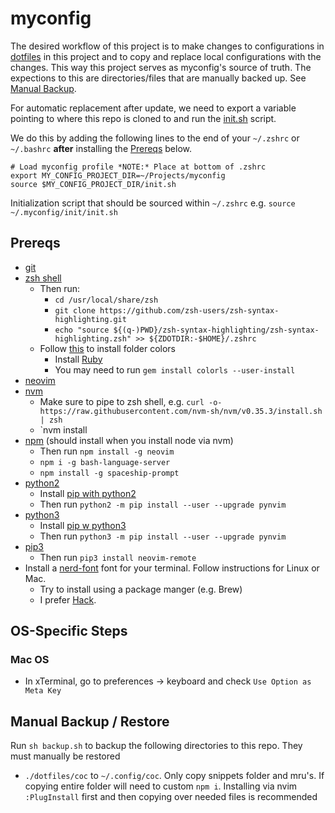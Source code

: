 # myconfig

The desired workflow of this project is to make changes to configurations in [dotfiles](./dotfiles) in this project and to copy and replace local configurations with the changes. This way this project serves as myconfig's source of truth. The expections to this are directories/files that are manually backed up. See [Manual Backup](#manual-backup/restore).

For automatic replacement after update, we need to export a variable pointing to where this repo is cloned to and run the [init.sh](./init.sh) script.

We do this by adding the following lines to the end of your `~/.zshrc` or `~/.bashrc` **after** installing the [Prereqs](#prereqs) below.

```
# Load myconfig profile *NOTE:* Place at bottom of .zshrc
export MY_CONFIG_PROJECT_DIR=~/Projects/myconfig
source $MY_CONFIG_PROJECT_DIR/init.sh
```

Initialization script that should be sourced within `~/.zshrc` e.g. `source ~/.myconfig/init/init.sh`

## Prereqs

- [git](https://git-scm.com/)
- [zsh shell](https://github.com/ohmyzsh/ohmyzsh/wiki/Installing-ZSH)
  - Then run:
    - `cd /usr/local/share/zsh`
    - `git clone https://github.com/zsh-users/zsh-syntax-highlighting.git`
    - `echo "source ${(q-)PWD}/zsh-syntax-highlighting/zsh-syntax-highlighting.zsh" >> ${ZDOTDIR:-$HOME}/.zshrc`
  - Follow [this](https://github.com/athityakumar/colorls#installation) to install folder colors
     - Install [Ruby](https://www.ruby-lang.org/en/documentation/installation/)
     - You may need to run `gem install colorls --user-install`
- [neovim](https://github.com/neovim/neovim/wiki/Installing-Neovim)
- [nvm](https://github.com/nvm-sh/nvm)
  - Make sure to pipe to zsh shell, e.g. `curl -o- https://raw.githubusercontent.com/nvm-sh/nvm/v0.35.3/install.sh | zsh`
  - `nvm install <node version>
- [npm](https://nodejs.org/en/download/) (should install when you install node via nvm)
  - Then run `npm install -g neovim`
  - `npm i -g bash-language-server`
  - `npm install -g spaceship-prompt`
- [python2](https://www.python.org/download/releases/2.0/)
  - Install [pip with python2](https://pip.pypa.io/en/stable/installing/)
  - Then run `python2 -m pip install --user --upgrade pynvim`
- [python3](https://www.python.org/downloads/)
  - Install [pip w python3](https://pip.pypa.io/en/stable/installing/)
  - Then run `python3 -m pip install --user --upgrade pynvim`
- [pip3](https://www.educative.io/edpresso/installing-pip3-in-ubuntu)
  - Then run `pip3 install neovim-remote`
- Install a [nerd-font](https://github.com/ryanoasis/nerd-fonts) font for your terminal. Follow instructions for Linux or Mac.
  - Try to install using a package manger (e.g. Brew)
  - I prefer [Hack](https://github.com/ryanoasis/nerd-fonts/tree/master/patched-fonts/Hack#quick-installation).  

## OS-Specific Steps

### Mac OS

- In xTerminal, go to preferences -> keyboard and check `Use Option as Meta Key`

## Manual Backup / Restore

Run `sh backup.sh` to backup the following directories to this repo. They must manually be restored

- `./dotfiles/coc` to `~/.config/coc`. Only copy snippets folder and mru's. If copying entire folder will need to custom `npm i`. Installing via nvim `:PlugInstall` first and then copying over needed files is recommended

